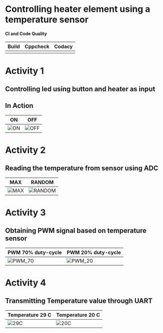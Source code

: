 # Controlling heater element using a temperature sensor

#### CI and Code Quality

| **Build** | **Cppcheck** | **Codacy** |
| --- | --- | --- |
| |  | |

# Activity 1

## Controlling led using button and heater as input

## In Action

| **ON** | **OFF** |
| --- | --- |
| ![ON](https://user-images.githubusercontent.com/94311905/144218684-e052f6e5-9d24-44cb-a81b-9f27dffa76be.png) | ![OFF](https://user-images.githubusercontent.com/94311905/144218730-070468fe-0777-4708-8859-0bde8a9482d1.png) ||||

# Activity 2

## Reading the temperature from sensor using ADC

| **MAX** | **RANDOM** |
| --- | --- |
| ![MAX](https://user-images.githubusercontent.com/94311905/144218739-58b03d37-66bd-453b-a5d4-f0edcd0a0175.png)| ![RANDOM](https://user-images.githubusercontent.com/94311905/144218746-51be3ac7-d6bc-4966-aa53-88e5b459dda1.png)||||

# Activity 3

## Obtaining PWM signal based on temperature sensor

| **PWM 70% duty-cycle** | **PWM 20% duty-cycle** |
| --- | --- |
|![PWM_70](https://user-images.githubusercontent.com/94311905/144219748-46b2caec-5516-436d-b66c-dad3c999db54.png)|![PWM_20](https://user-images.githubusercontent.com/94311905/144218777-87856fcb-7869-49ca-90b5-40acfb38d5f1.png)||||

# Activity 4

## Transmitting Temperature value through UART

| **Temperature 29 C** | **Temperature 20 C** |
| --- | --- |
|![29C](https://user-images.githubusercontent.com/94311905/144218786-505e2c1b-0ff9-44e1-8a71-185b94cea624.png)|![20C](https://user-images.githubusercontent.com/94311905/144218798-0b454bbd-e3ef-470a-a188-7dd4ffd53a08.png)||||
